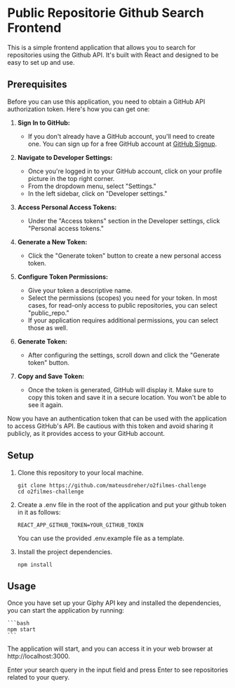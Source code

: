 # Public Repositorie Github Search Frontend

This is a simple frontend application that allows you to search for repositories using the Github API. It's built with React and designed to be easy to set up and use.

## Prerequisites

Before you can use this application, you need to obtain a GitHub API authorization token. Here's how you can get one:

1. **Sign In to GitHub:**
    - If you don't already have a GitHub account, you'll need to create one. You can sign up for a free GitHub account at [GitHub Signup](https://github.com/join).

2. **Navigate to Developer Settings:**
    - Once you're logged in to your GitHub account, click on your profile picture in the top right corner.
    - From the dropdown menu, select "Settings."
    - In the left sidebar, click on "Developer settings."

3. **Access Personal Access Tokens:**
    - Under the "Access tokens" section in the Developer settings, click "Personal access tokens."

4. **Generate a New Token:**
    - Click the "Generate token" button to create a new personal access token.

5. **Configure Token Permissions:**
    - Give your token a descriptive name.
    - Select the permissions (scopes) you need for your token. In most cases, for read-only access to public repositories, you can select "public_repo."
    - If your application requires additional permissions, you can select those as well.

6. **Generate Token:**
    - After configuring the settings, scroll down and click the "Generate token" button.

7. **Copy and Save Token:**
    - Once the token is generated, GitHub will display it. Make sure to copy this token and save it in a secure location. You won't be able to see it again.

Now you have an authentication token that can be used with the application to access GitHub's API. Be cautious with this token and avoid sharing it publicly, as it provides access to your GitHub account.


## Setup

1. Clone this repository to your local machine.

   ```
   git clone https://github.com/mateusdreher/o2filmes-challenge
   cd o2filmes-challenge
	```

2. Create a .env file in the root of the application and put your github token in it as follows:

	```
	REACT_APP_GITHUB_TOKEN=YOUR_GITHUB_TOKEN
	```
	You can use the provided .env.example file as a template.


3. Install the project dependencies.
	
	```
	npm install
	```

## Usage

Once you have set up your Giphy API key and installed the dependencies, you can start the application by running:

	```bash
	npm start
	```


The application will start, and you can access it in your web browser at http://localhost:3000.

Enter your search query in the input field and press Enter to see repositories related to your query.